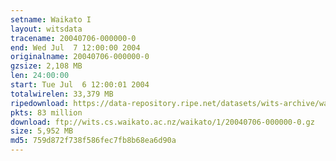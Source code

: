 ```yaml
---
setname: Waikato I
layout: witsdata
tracename: 20040706-000000-0
end: Wed Jul  7 12:00:00 2004
originalname: 20040706-000000-0
gzsize: 2,108 MB
len: 24:00:00
start: Tue Jul  6 12:00:01 2004
totalwirelen: 33,379 MB
ripedownload: https://data-repository.ripe.net/datasets/wits-archive/waikato/1/20040706-000000-0.gz
pkts: 83 million
download: ftp://wits.cs.waikato.ac.nz/waikato/1/20040706-000000-0.gz
size: 5,952 MB
md5: 759d872f738f586fec7fb8b68ea6d90a
---
```

